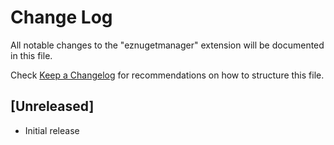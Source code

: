 # Change Log

All notable changes to the "eznugetmanager" extension will be documented in this file.

Check [Keep a Changelog](http://keepachangelog.com/) for recommendations on how to structure this file.

## [Unreleased]

- Initial release